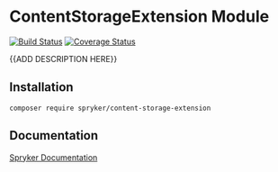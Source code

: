 # ContentStorageExtension Module
[![Build Status](https://travis-ci.org/spryker/content-storage-extension.svg)](https://travis-ci.org/spryker/content-storage-extension)
[![Coverage Status](https://coveralls.io/repos/github/spryker/content-storage-extension/badge.svg)](https://coveralls.io/github/spryker/content-storage-extension)

{{ADD DESCRIPTION HERE}}

## Installation

```
composer require spryker/content-storage-extension
```

## Documentation

[Spryker Documentation](https://academy.spryker.com/developing_with_spryker/module_guide/modules.html)
